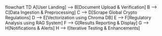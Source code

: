 flowchart TD
    A[User Landing] --> B[Document Upload & Verification]
    B --> C[Data Ingestion & Preprocessing]
    C --> D[Scrape Global Crypto Regulations]
    D --> E[Vectorization using Chroma DB]
    E --> F[Regulatory Analysis using RAG System]
    F --> G[Results Reporting & Display]
    G --> H[Notifications & Alerts]
    H --> I[Iterative Testing & Enhancements]